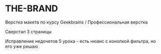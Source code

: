 # THE-BRAND

Верстка макета по курсу Geekbrains / Профессиональная верстка

Сверстал 3 страницы 


Исправление недочетов 5 урока - есть нюанс с конопкой фильтра, но его уже решаю
